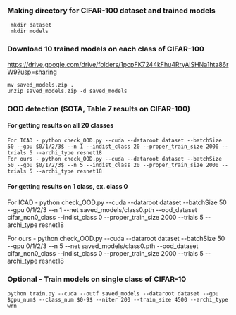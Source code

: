 ### Making directory for CIFAR-100 dataset and trained models
     mkdir dataset
     mkdir models

### Download 10 trained models on each class of CIFAR-100
https://drive.google.com/drive/folders/1pcpFK7244kFhu4RryAlSHNa1hta86rW9?usp=sharing
    
    mv saved_models.zip .
    unzip saved_models.zip -d saved_models

### OOD detection (SOTA, Table 7 results on CIFAR-100)
#### For getting results on all 20 classes
    For ICAD - python check_OOD.py --cuda --dataroot dataset --batchSize 50 --gpu $0/1/2/3$ --n 1 --indist_class 20 --proper_train_size 2000 --trials 5 --archi_type resnet18
    For ours - python check_OOD.py --cuda --dataroot dataset --batchSize 50 --gpu $0/1/2/3$ --n 5 --indist_class 20 --proper_train_size 2000 --trials 5 --archi_type resnet18
    
#### For getting results on 1 class, ex. class 0
   For ICAD - python check_OOD.py --cuda --dataroot dataset --batchSize 50 --gpu $0/1/2/3$ --n 1 --net saved_models/class0.pth --ood_dataset cifar_non0_class  --indist_class 0 --proper_train_size 2000 --trials 5 --archi_type resnet18
   
   For ours - python check_OOD.py --cuda --dataroot dataset --batchSize 50 --gpu $0/1/2/3$ --n 5 --net saved_models/class0.pth --ood_dataset cifar_non0_class  --indist_class 0 --proper_train_size 2000 --trials 5 --archi_type resnet18
   
### Optional - Train models on single class of CIFAR-10
    python train.py --cuda --outf saved_models --dataroot dataset --gpu $gpu_num$ --class_num $0-9$ --niter 200 --train_size 4500 --archi_type wrn
 
